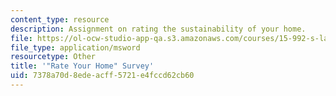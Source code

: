 ```yaml
---
content_type: resource
description: Assignment on rating the sustainability of your home.
file: https://ol-ocw-studio-app-qa.s3.amazonaws.com/courses/15-992-s-lab-laboratory-for-sustainable-business-spring-2008/7378a70d8edeacff5721e4fccd62cb60_assn_2_template.xls
file_type: application/msword
resourcetype: Other
title: '"Rate Your Home" Survey'
uid: 7378a70d-8ede-acff-5721-e4fccd62cb60
---
```

